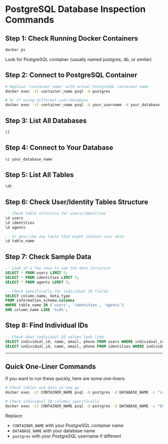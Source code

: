 # PostgreSQL Database Inspection Commands

## Step 1: Check Running Docker Containers
```bash
docker ps
```
Look for PostgreSQL container (usually named postgres, db, or similar)

## Step 2: Connect to PostgreSQL Container
```bash
# Replace 'container_name' with actual PostgreSQL container name
docker exec -it container_name psql -U postgres

# Or if using different user/database
docker exec -it container_name psql -U your_username -d your_database
```

## Step 3: List All Databases
```sql
\l
```

## Step 4: Connect to Your Database
```sql
\c your_database_name
```

## Step 5: List All Tables
```sql
\dt
```

## Step 6: Check User/Identity Tables Structure
```sql
-- Check table structure for users/identities
\d users
\d identities
\d agents

-- Or describe any table that might contain user data
\d table_name
```

## Step 7: Check Sample Data
```sql
-- Look at a few rows to see the data structure
SELECT * FROM users LIMIT 5;
SELECT * FROM identities LIMIT 5;
SELECT * FROM agents LIMIT 5;

-- Check specifically for individual ID fields
SELECT column_name, data_type 
FROM information_schema.columns 
WHERE table_name IN ('users', 'identities', 'agents')
AND column_name LIKE '%id%';
```

## Step 8: Find Individual IDs
```sql
-- Check what individual ID values look like
SELECT individual_id, name, email, phone FROM users WHERE individual_id IS NOT NULL LIMIT 10;
SELECT individual_id, name, email, phone FROM identities WHERE individual_id IS NOT NULL LIMIT 10;
```

---

## Quick One-Liner Commands

If you want to run these quickly, here are some one-liners:

```bash
# Check tables and data in one go
docker exec -it CONTAINER_NAME psql -U postgres -d DATABASE_NAME -c "\dt; SELECT * FROM users LIMIT 3; SELECT * FROM identities LIMIT 3;"

# Check individual ID columns specifically  
docker exec -it CONTAINER_NAME psql -U postgres -d DATABASE_NAME -c "SELECT column_name, table_name FROM information_schema.columns WHERE column_name LIKE '%individual%' OR column_name LIKE '%id%';"
```

Replace:
- `CONTAINER_NAME` with your PostgreSQL container name
- `DATABASE_NAME` with your database name  
- `postgres` with your PostgreSQL username if different